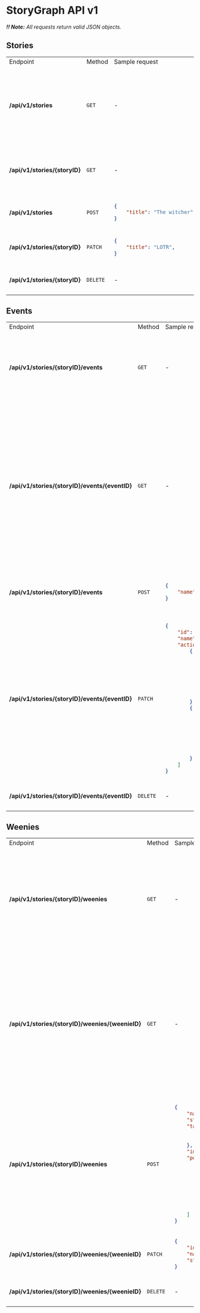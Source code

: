 # StoryGraph API v1

_**:bangbang: Note:** All requests return valid *JSON* objects._

## Stories

<table>
<tr>
<td>Endpoint</td> <td>Method</td> <td>Sample request</td> <td>Sample response</td> <td>Status</td> <td> Description </td>
</tr>
<tr>
<td>

 **/api/v1/stories**
</td>
<td>

 `GET`
</td>
<td>-</td>
<td>

```json
[
    {
        "id": 1,
        "title": "Hobbit",
    },
    {
        "id": 2,
        "title": "Giggles",
    },
]
```

</td>
<td>

__200__

</td>

<td> Returns a list of all the stories. </td>
</tr>
<tr>
<td>

 **/api/v1/stories/{storyID}**
</td>
<td>

 `GET`
</td>
<td>-</td>
<td>

```json
{
    "id": 1,
    "title": "Hobbit",
    "lastEdited": "25-05-1935",
    "currentEvent": "Roast Mutton",
}
```

</td>
<td>

__200__ <br>__404__

</td>

<td> Returns story details. </td>
</tr>
<tr>
<td>

 **/api/v1/stories**
</td>
<td>

 `POST`
</td>
<td>

```json
{
    "title": "The witcher"
}
```

</td>
<td>

```json
{
    "id": "1"
}
```

</td>
<td>

__200__ <br> __400__

</td>

<td> Uploads an empty story. </td>
</tr>
<tr>
<td>

 **/api/v1/stories/{storyID}**
</td>
<td>

 `PATCH`
</td>
<td>

```json
{
    "title": "LOTR",
}
```

</td>
<td>-</td>
<td>

__200__ <br> __400__ <br> __404__

</td>

<td> Updates a story. </td>
</tr>
<tr>
<td>

 **/api/v1/stories/{storyID}**
</td>
<td>

 `DELETE`
</td>
<td>-</td>
<td>-</td>
<td>

__200__ <br> __404__

</td>

<td> Deletes a story. </td>
</tr>
</table>

## Events

<table>
<tr>
<td>Endpoint</td> <td>Method</td> <td>Sample request</td> <td>Sample response</td> <td>Status</td> <td> Description </td>
</tr>
<tr>
<td>

 **/api/v1/stories/{storyID}/events**
</td>
<td>

 `GET`
</td>
<td>-</td>
<td>

```json
[
    {
        "id": 0,
        "name": "Frodo meets Gandalf",
    }, {
        "id": 1,
        "name": "Sam, Pippin and Merry join the company",
    }
]
```

</td>
<td>

__200__<br>__404__

</td>

<td> Returns a list of all the events of a story. </td>
</tr>
<tr>
<td>

 **/api/v1/stories/{storyID}/events/{eventID}**
</td>
<td>

 `GET`
</td>
<td>-</td>
<td>

```json
{
    "id": 0,
    "name": "Frodo escapes Shelob's lair",
    "actions": [
        {
            "name": "Frodo stabs shelob",
            "delta": {
                "type": "weenie",
                "id": 1234,
                "name": "Shelob",
                "status": "wounded",
            },
        },
        {
            "name": "Frodo leaves the cave",
            "delta": {
                "type": "weenie",
                "id": 1,
                "name": "Frodo",
                "location": [125.0, 135.0],
            },
        },
    ]
}
```

</td>
<td>

__200__<br>__404__

</td>

<td> Returns the details of an event. </td>
</tr>
<tr>
<td>

 **/api/v1/stories/{storyID}/events**
</td>
<td>

 `POST`
</td>
<td>

```json
{
    "name": "New event"
}
```

</td>
<td>

```json
{
    "id": 1234,
}
```

</td>
<td>

__200__

</td>

<td> Appends an empty event to the end of the timeline. </td>
</tr>
<tr>
<td>

 **/api/v1/stories/{storyID}/events/{eventID}**
</td>
<td>

 `PATCH`
</td>
<td>

```json
{
    "id": 0,
    "name": "Frodo escapes Shelob's lair",
    "actions": [
        {
            "name": "Frodo stabs shelob",
            "delta": {
                "type": "weenie",
                "id": 1234,
                "name": "Shelob",
                "status": "wounded",
            },
        },
        {
            "name": "Shelob poisons Frodo",
            "delta": {
                "type": "weenie",
                "id": 1,
                "name": "Frodo",
                "status": "poisoned",
            },
        },
    ]
}
```

</td>
<td>

```json
{
    "id": 0,
}
```

</td>
<td>

__200__<br>__400__<br>__404__

</td>

<td> Updates an event. </td>
</tr>
<tr>
<td>

 **/api/v1/stories/{storyID}/events/{eventID}**
</td>
<td>

 `DELETE`
</td>
<td>-</td>
<td>-</td>
<td>

__200__<br>__404__

</td>

<td> Deletes an event. </td>
</tr>
</table>







## Weenies

<table>
<tr>
<td>Endpoint</td> <td>Method</td> <td>Sample request</td> <td>Sample response</td> <td>Status</td> <td> Description </td>
</tr>
<tr>
<td>

 **/api/v1/stories/{storyID}/weenies**
</td>
<td>

 `GET`
</td>
<td>-</td>
<td>

```json
[
    {
        "id": 0,
        "name": "Frodo",
    }, 
    {
        "id": 1,
        "name": "Sam",
    }, 
    {
        "id": 2,
        "name": "Gandalf",
    },
]
```

</td>
<td>

__200__<br>__404__

</td>

<td> Returns a list of all the weenies of a story. </td>
</tr>
<tr>
<td>

 **/api/v1/stories/{storyID}/weenies/{weenieID}**
</td>
<td>

 `GET`
</td>
<td>-</td>
<td>

```json
{

    "id": 0,
    "name": "Frodo",
    "status": "poisoned",
    "tags": {
        "race": "hobbit", 
        "alliance": "The fellowship of the ring",
    },
    "image": "<image-url>",
    "possesions": [
        {
            "name": "Sting",
            "description": "A mystical sword forged by elfs.",
        },
        {
            "name": "Light of Earendil",
            "description": "A light to guide you in the darkest of ways.",
        }
    ]
}
```

</td>
<td>

__200__<br>__404__

</td>

<td> Returns the details of a weenie. </td>
</tr>
<tr>
<td>

 **/api/v1/stories/{storyID}/weenies**
</td>
<td>

 `POST`
</td>
<td>

```json
{
    "name": "Frodo",
    "status": "poisoned",
    "tags": {
        "race": "hobbit", 
        "alliance": "The fellowship of the ring",
    },
    "image": "<image-url>",
    "possesions": [
        {
            "name": "Sting",
            "description": "A mystical sword forged by elfs.",
        },
        {
            "name": "Light of Earendil",
            "description": "A light to guide you in the darkest of ways.",
        }
    ]
}
```

</td>
<td>

```json
{
    "id": 1234,
}
```

</td>
<td>

__200__<br>__404__

</td>

<td> Adds a new weenie to the story. </td>
</tr>
<tr>
<td>

 **/api/v1/stories/{storyID}/weenies/{weenieID}**
</td>
<td>

 `PATCH`
</td>
<td>

```json
{
    "id": 1234,
    "name": "Frodo",
    "status": "healthy",
}
```

</td>
<td>

```json
{
    "id": 1234,
}
```

</td>
<td>

__200__<br>__404__

</td>

<td> Updates the data of a weenie. </td>
</tr>
<tr>
<td>

 **/api/v1/stories/{storyID}/weenies/{weenieID}**
</td>
<td>

 `DELETE`
</td>
<td>-</td>
<td>-</td>
<td>

__200__<br>__404__

</td>

<td> Deletes a weenie. </td>
</tr>
</table>

